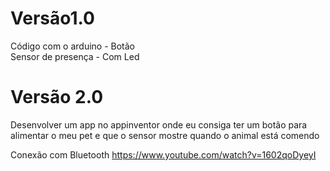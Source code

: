 # Versão1.0
Código com o arduino - Botão <br>
Sensor de presença - Com Led



# Versão 2.0
Desenvolver um app no appinventor onde eu consiga ter um botão para alimentar o meu pet e que o sensor mostre quando o animal está comendo 

Conexão com Bluetooth https://www.youtube.com/watch?v=1602qoDyeyI
